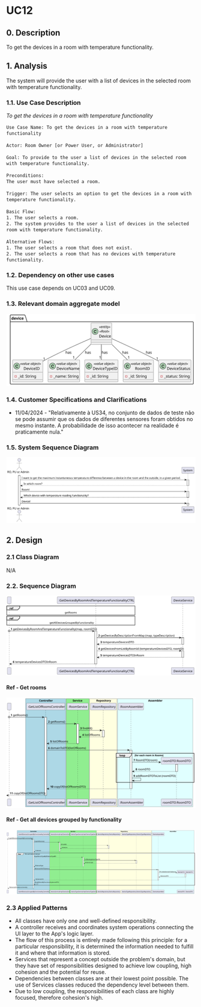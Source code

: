 # UC12

## 0. Description

To get the devices in a room with temperature functionality.

## 1. Analysis
The system will provide the user with a list of devices in the selected room with temperature functionality.

### 1.1. Use Case Description
_To get the devices in a room with temperature functionality_

    Use Case Name: To get the devices in a room with temperature functionality

    Actor: Room Owner [or Power User, or Administrator]

    Goal: To provide to the user a list of devices in the selected room with temperature functionality.

    Preconditions:
    The user must have selected a room.

    Trigger: The user selects an option to get the devices in a room with temperature functionality.

    Basic Flow:
    1. The user selects a room.
    2. The system provides to the user a list of devices in the selected room with temperature functionality.

    Alternative Flows:
    1. The user selects a room that does not exist.
    2. The user selects a room that has no devices with temperature functionality.


### 1.2. Dependency on other use cases
This use case depends on UC03 and UC09.

### 1.3. Relevant domain aggregate model
![Device](../../ooa/4.agreggateModels/Device_v1.svg)

### 1.4. Customer Specifications and Clarifications
* 11/04/2024 - "Relativamente à US34, no conjunto de dados de teste não se pode assumir que os dados de diferentes sensores foram obtidos no mesmo instante.
  A probabilidade de isso acontecer na realidade é praticamente nula."

### 1.5. System Sequence Diagram
![US012-SSD](artifacts/uc12_SSD.svg)

## 2. Design

### 2.1 Class Diagram
N/A

### 2.2. Sequence Diagram
![US012-SD](artifacts/uc12_SD.svg)

#### Ref - Get rooms
![US012-SD-ref1](../uc03_toGetListOfRooms/artifacts/uc03_SD_v2.svg)

#### Ref - Get all devices grouped by functionality
![US012-SD-ref2](../uc09_toGroupAllDevicesByFunctionality/artifacts/uc09_SD_v2.svg)

### 2.3 Applied Patterns
- All classes have only one and well-defined responsibility.
- A controller receives and coordinates system operations connecting the UI layer to the App's logic layer.
- The flow of this process is entirely made following this principle: for a particular responsibility, it is determined the information needed to fulfill it and where that information is stored.
- Services that represent a concept outside the problem's domain, but they have set of responsibilities designed to achieve low coupling, high cohesion and the potential for reuse.
- Dependencies between classes are at their lowest point possible. The use of Services classes reduced the dependency level between them.
- Due to low coupling, the responsibilities of each class are highly focused, therefore cohesion's high.
